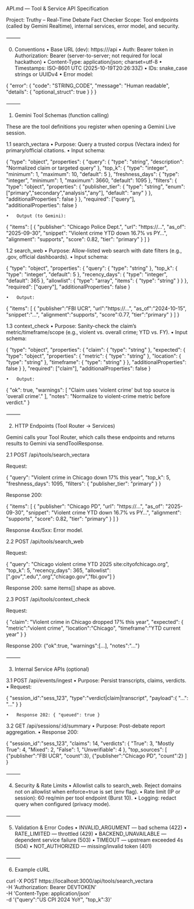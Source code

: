 API.md — Tool & Service API Specification

Project: Truthy – Real-Time Debate Fact Checker
Scope: Tool endpoints (called by Gemini Realtime), internal services, error model, and security.

⸻

0) Conventions
	•	Base URL (dev): https://<your-host>/api
	•	Auth: Bearer token in Authorization: Bearer <TOKEN> (server-to-server; not required for local hackathon)
	•	Content-Type: application/json; charset=utf-8
	•	Timestamps: ISO-8601 UTC (2025-10-19T20:26:33Z)
	•	IDs: snake_case strings or UUIDv4
	•	Error model:

{
  "error": {
    "code": "STRING_CODE",
    "message": "Human readable",
    "details": { "optional_struct": true }
  }
}


⸻

1) Gemini Tool Schemas (function calling)

These are the tool definitions you register when opening a Gemini Live session.

1.1 search_vectara
	•	Purpose: Query a trusted corpus (Vectara index) for primary/official citations.
	•	Input schema:

{
  "type": "object",
  "properties": {
    "query": { "type": "string", "description": "Normalized claim or targeted query" },
    "top_k": { "type": "integer", "minimum": 1, "maximum": 10, "default": 5 },
    "freshness_days": { "type": "integer", "minimum": 1, "maximum": 3660, "default": 1095 },
    "filters": {
      "type": "object",
      "properties": {
        "publisher_tier": { "type": "string", "enum": ["primary","secondary","analysis","any"], "default": "any" }
      },
      "additionalProperties": false
    }
  },
  "required": ["query"],
  "additionalProperties": false
}

	•	Output (to Gemini):

{
  "items": [
    {
      "publisher": "Chicago Police Dept.",
      "url": "https://…",
      "as_of": "2025-09-30",
      "snippet": "Violent crime YTD down 16.7% vs PY…",
      "alignment": "supports",
      "score": 0.82,
      "tier": "primary"
    }
  ]
}

1.2 search_web
	•	Purpose: Allow-listed web search with date filters (e.g., .gov, official dashboards).
	•	Input schema:

{
  "type": "object",
  "properties": {
    "query": { "type": "string" },
    "top_k": { "type": "integer", "default": 5 },
    "recency_days": { "type": "integer", "default": 365 },
    "allowlist": { "type": "array", "items": { "type": "string" } }
  },
  "required": ["query"],
  "additionalProperties": false
}

	•	Output:

{ "items": [ { "publisher":"FBI UCR", "url":"https://…", "as_of":"2024-10-15", "snippet":"…", "alignment":"supports", "score":0.77, "tier":"primary" } ] }

1.3 context_check
	•	Purpose: Sanity-check the claim’s metric/timeframe/scope (e.g., violent vs. overall crime; YTD vs. FY).
	•	Input schema:

{
  "type": "object",
  "properties": {
    "claim": { "type": "string" },
    "expected": {
      "type": "object",
      "properties": {
        "metric": { "type": "string" },
        "location": { "type": "string" },
        "timeframe": { "type": "string" }
      },
      "additionalProperties": false
    }
  },
  "required": ["claim"],
  "additionalProperties": false
}

	•	Output:

{
  "ok": true,
  "warnings": [
    "Claim uses 'violent crime' but top source is 'overall crime'."
  ],
  "notes": "Normalize to violent-crime metric before verdict."
}


⸻

2) HTTP Endpoints (Tool Router → Services)

Gemini calls your Tool Router, which calls these endpoints and returns results to Gemini via sendToolResponse.

2.1 POST /api/tools/search_vectara

Request:

{
  "query": "Violent crime in Chicago down 17% this year",
  "top_k": 5,
  "freshness_days": 1095,
  "filters": { "publisher_tier": "primary" }
}

Response 200:

{
  "items": [
    { "publisher": "Chicago PD", "url": "https://…", "as_of": "2025-09-30",
      "snippet": "Violent crime YTD down 16.7% vs PY…",
      "alignment": "supports", "score": 0.82, "tier": "primary" }
  ]
}

Response 4xx/5xx: Error model.

2.2 POST /api/tools/search_web

Request:

{
  "query": "Chicago violent crime YTD 2025 site:cityofchicago.org",
  "top_k": 5,
  "recency_days": 365,
  "allowlist": [".gov",".edu",".org","chicago.gov","fbi.gov"]
}

Response 200: same items[] shape as above.

2.3 POST /api/tools/context_check

Request:

{
  "claim": "Violent crime in Chicago dropped 17% this year",
  "expected": { "metric":"violent crime", "location":"Chicago", "timeframe":"YTD current year" }
}

Response 200: {"ok":true, "warnings":[…], "notes":"…"}

⸻

3) Internal Service APIs (optional)

3.1 POST /api/events/ingest
	•	Purpose: Persist transcripts, claims, verdicts.
	•	Request:

{
  "session_id":"sess_123",
  "type":"verdict|claim|transcript",
  "payload":{ "...": "..." }
}

	•	Response 202: { "queued": true }

3.2 GET /api/sessions/:id/summary
	•	Purpose: Post-debate report aggregation.
	•	Response 200:

{
  "session_id":"sess_123",
  "claims": 14,
  "verdicts": { "True": 3, "Mostly True": 4, "Mixed": 2, "False": 1, "Unverifiable": 4 },
  "top_sources": [ {"publisher":"FBI UCR", "count":3}, {"publisher":"Chicago PD", "count":2} ]
}


⸻

4) Security & Rate Limits
	•	Allowlist calls to search_web. Reject domains not on allowlist when enforce=true is set (env flag).
	•	Rate limit (IP or session): 60 req/min per tool endpoint (Burst 10).
	•	Logging: redact query when configured (privacy mode).

⸻

5) Validation & Error Codes
	•	INVALID_ARGUMENT — bad schema (422)
	•	RATE_LIMITED — throttled (429)
	•	BACKEND_UNAVAILABLE — dependent service failure (503)
	•	TIMEOUT — upstream exceeded 4s (504)
	•	NOT_AUTHORIZED — missing/invalid token (401)

⸻

6) Example cURL

curl -X POST https://localhost:3000/api/tools/search_vectara \
  -H 'Authorization: Bearer DEVTOKEN' \
  -H 'Content-Type: application/json' \
  -d '{"query":"US CPI 2024 YoY", "top_k":3}'
